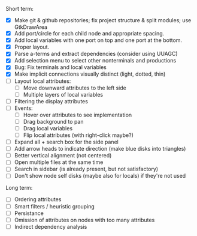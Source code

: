 Short term:

  * [x] Make git & github repositories; fix project structure & split modules; use GtkDrawArea
  * [x] Add port/circle for each child node and appropriate spacing.
  * [x] Add local variables with one port on top and one port at the bottom.
  * [x] Proper layout.
  * [x] Parse a-terms and extract dependencies (consider using UUAGC)
  * [x] Add selection menu to select other nonterminals and productions
  * [x] Bug: Fix terminals and local variables
  * [x] Make implicit connections visually distinct (light, dotted, thin)
  * [ ] Layout local attributes:
    * [ ] Move downward attributes to the left side
    * [ ] Multiple layers of local variables
  * [ ] Filtering the display attributes
  * [ ] Events:
    * [ ] Hover over attributes to see implementation
    * [ ] Drag background to pan
    * [ ] Drag local variables
    * [ ] Flip local attributes (with right-click maybe?)
  * [ ] Expand all + search box for the side panel
  * [ ] Add arrow heads to indicate direction (make blue disks into triangles)
  * [ ] Better vertical alignment (not centered)
  * [ ] Open multiple files at the same time
  * [ ] Search in sidebar (is already present, but not satisfactory)
  * [ ] Don't show node self disks (maybe also for locals) if they're not used

Long term:

  * [ ] Ordering attributes
  * [ ] Smart filters / heuristic grouping
  * [ ] Persistance
  * [ ] Omission of attributes on nodes with too many attributes
  * [ ] Indirect dependency analysis
